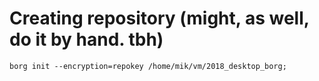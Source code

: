 # Creating repository (might, as well, do it by hand. tbh)

```shell
borg init --encryption=repokey /home/mik/vm/2018_desktop_borg;

```


